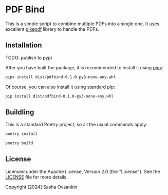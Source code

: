 # PDF Bind

This is a simple script to combine multiple PDFs into a single one. 
It uses excellent [pikepdf](https://github.com/pikepdf/pikepdf) library to handle the PDFs.

## Installation
TODO: publish to pypi

After you have built the package, it is recommended to install it using [pipx](https://github.com/pypa/pipx):

```bash
pipx install dist/pdfbind-0.1.0-py3-none-any.whl
```

Of course, you can also install it using standard pip:

```bash
pip install dist/pdfbind-0.1.0-py3-none-any.whl
```


## Buildling

This is a standard Poetry project, so all the usual commands apply:

```bash
poetry install
```

```bash
poetry build
```

## License

Licensed under the Apache License, Version 2.0 (the "License"). See the [LICENSE](LICENSE) file for more details.

Copyright [2024] Sasha Ovsankin
